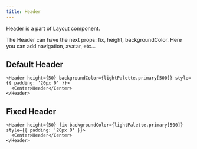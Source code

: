 ```yaml
---
title: Header
---
```


Header is a part of Layout component.

The Header can have the next props: fix, height, backgroundColor. Here you can add navigation, avatar, etc...

## Default Header

```tsx
<Header height={50} backgroundColor={lightPalette.primary[500]} style={{ padding: '20px 0' }}>
  <Center>Header</Center>
</Header>
```

## Fixed Header

```tsx
<Header height={50} fix backgroundColor={lightPalette.primary[500]} style={{ padding: '20px 0' }}>
  <Center>Header</Center>
</Header>
```
